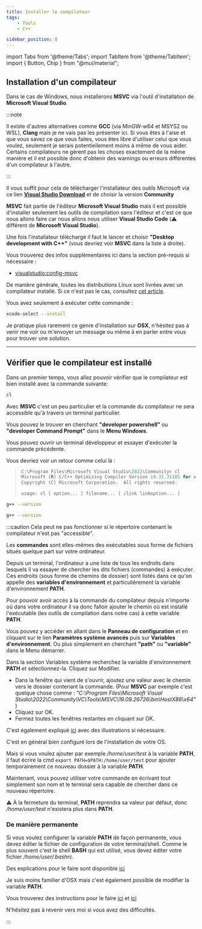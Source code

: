```yaml
---
title: Installer le compilateur
tags:
    - Tools
    - C++

sidebar_position: 0
---
```


import Tabs from '@theme/Tabs';
import TabItem from '@theme/TabItem';
import { Button, Chip } from "@mui/material";

## Installation d'un compilateur

<Tabs groupId="operating-systems">
<TabItem value="Windows" label="Windows">

Dans le cas de Windows, nous installerons **MSVC** via l'outil d'installation de **Microsoft Visual Studio**.

:::note

Il existe d'autres alternatives comme **GCC** (via MinGW-w64 et MSYS2 ou WSL), **Clang** mais je ne vais pas les présenter ici. Si vous êtes à l'aise et que vous savez ce que vous faites, vous êtes libre d'utiliser celui que vous voulez, seulement je serais potentiellement moins à même de vous aider.
Certains compilateurs ne gèrent pas les choses exactement de la même manière et il est possible donc d'obtenir des warnings ou erreurs différentes d'un compilateur à l'autre.

:::

Il vous suffit pour cela de télécharger l'installateur des outils Microsoft via ce lien
**[Visual Studio Download](https://visualstudio.microsoft.com/fr/downloads/)**
et de choisir la version **Community**

**MSVC** fait partie de l'éditeur **Microsoft Visual Studio** mais il est possible d'installer seulement les outils de compilation sans l'éditeur et c'est ce que nous allons faire car nous allons nous utiliser **Visual Studio Code** (:warning: différent de **Microsoft Visual Studio**).

Une fois l'installateur téléchargé il faut le lancer et choisir **"Desktop development with C++"** (vous devriez voir **MSVC** dans la liste à droite).

Vous trouverez des infos supplémentaires ici dans la section pré-requis si nécessaire :
- [visualstudio:config-msvc](https://code.visualstudio.com/docs/cpp/config-msvc#_prerequisites)

</TabItem>

<TabItem value="Linux" label="Linux">

De manière générale, toutes les distributions Linux sont livrées avec un compilateur installé. Si ce n'est pas le cas, consultez [cet article](https://code.visualstudio.com/docs/cpp/config-linux).

</TabItem>

<TabItem value="OSX" label="OSX">
Vous avez seulement à exécuter cette commande :

```bash
xcode-select --install
```

Je pratique plus rarement ce genre d'installation sur **OSX**, n'hésitez pas à venir me voir ou m'envoyer un message ou même à en parler entre vous pour trouver une solution.
</TabItem>
</Tabs>

---


## Vérifier que le compilateur est installé

Dans un premier temps, vous allez pouvoir vérifier que le compilateur est bien installé avec la commande suivante:

<Tabs groupId="operating-systems">
<TabItem value="Windows" label="Windows">

```powershell
cl
```

Avec **MSVC** c'est un peu particulier et la commande du compilateur ne sera accessible qu'à travers un terminal particulier.

Vous pouvez le trouver en cherchant **"developer powershell"** ou **"developer Command Prompt"** dans le **Menu Windows**.

Vous pouvez ouvrir un terminal développeur et essayer d'exécuter la commande précédente.

Vous devriez voir un retour comme celui là :

> ```powershell
> C:\Program Files\Microsoft Visual Studio\2022\Community> cl
> Microsoft (R) C/C++ Optimizing Compiler Version 19.31.31105 for x86
> Copyright (C) Microsoft Corporation.  All rights reserved.
> 
> usage: cl [ option... ] filename... [ /link linkoption... ]
> ```

</TabItem>

<TabItem value="Linux" label="Linux">

```bash
g++ --version
```

</TabItem>

<TabItem value="OSX" label="OSX">

```bash
g++ --version
```

</TabItem>
</Tabs>

:::caution
Cela peut ne pas fonctionner si le répertoire contenant le compilateur n'est pas "accessible".

Les **commandes** sont elles-mêmes des exécutables sous forme de fichiers situés quelque part sur votre ordinateur.

Depuis un terminal, l'ordinateur a une liste de tous les endroits dans lesquels il va essayer de chercher les dits fichiers (commandes) à exécuter. Ces endroits (sous forme de chemins de dossier) sont listés dans ce qu'on appelle des **variables d'environnement** et particulièrement la variable d'environnement **PATH**.

Pour pouvoir avoir accès à la commande du compilateur depuis n'importe où dans votre ordinateur il va donc falloir ajouter le chemin où est installé l'exécutable (les outils de compilation dans notre cas) à cette variable **PATH**.

<Tabs groupId="operating-systems">

<TabItem value="Windows" label="Windows">

Vous pouvez y accéder en allant dans le **Panneau de configuration** et en cliquant sur le lien **Paramètres système avancés** puis sur **Variables d'environnement**. Ou plus simplement en cherchant **"path"** ou **"variable"** dans le Menu démarrer.

Dans la section Variables système recherchez la variable d'environnement **PATH** et sélectionnez-la. Cliquez sur Modifier. 

- Dans la fenêtre qui vient de s'ouvrir, ajoutez une valeur avec le chemin vers le dossier contenant la commande.
  (Pour **MSVC** par exemple c'est quelque chose comme : *"C:\Program Files\Microsoft Visual Studio\2022\Community\VC\Tools\MSVC\19.09.26726\bin\HostX86\x64"*)
- Cliquez sur OK.
- Fermez toutes les fenêtres restantes en cliquant sur OK.

C'est également expliqué [ici](https://helpdeskgeek.com/windows-10/add-windows-path-environment-variable/) avec des illustrations si nécessaire.
</TabItem>
<TabItem value="Linux" label="Linux">

C'est en général bien configuré lors de l'installation de votre OS.

Mais si vous voulez ajouter par exemple */home/user/test* à la variable **PATH**, il faut écrire la cmd `export PATH=$PATH:/home/user/test` pour ajouter temporairement ce nouveau dossier à la variable **PATH**.

Maintenant, vous pouvez utiliser votre commande en écrivant tout simplement son nom et le terminal sera capable de chercher dans ce nouveau répertoire.

:warning: À la fermeture du terminal, **PATH** reprendra sa valeur par défaut, donc */home/user/test* n'existera plus dans **PATH**.

### De manière permanente

Si vous voulez configurer la variable **PATH** de façon permanente, vous devez éditer le fichier de configuration de votre terminal/shell.
Comme le plus souvent c'est le shell **BASH** qui est utilisé, vous devez éditer votre fichier */home/user/.bashrc*.

Des explications pour le faire sont disponible [ici](https://stackabuse.com/how-to-permanently-set-path-in-linux/#:~:text=in%20this%20guide.-,Using%20bashrc%20to%20Set%20your%20PATH,-Instead%20of%20setting)
</TabItem>

<TabItem value="OSX" label="OSX">

Je suis moins familier d'OSX mais c'est également possible de modifier la variable **PATH**.

Vous trouverez des instructions pour le faire [ici](https://support.apple.com/fr-fr/guide/terminal/apd382cc5fa-4f58-4449-b20a-41c53c006f8f/mac) et [ici](https://apical.xyz/fiches/configurer_son_mac/ajuster_la_variable_d_environnement_path_sous_macos)

N'hésitez pas à revenir vers moi si vous avez des difficultés.
</TabItem>

</Tabs>

:::
